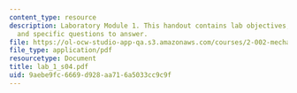 ```yaml
---
content_type: resource
description: Laboratory Module 1. This handout contains lab objectives, notes, tasks,
  and specific questions to answer.
file: https://ol-ocw-studio-app-qa.s3.amazonaws.com/courses/2-002-mechanics-and-materials-ii-spring-2004/9aebe9fc6669d928aa716a5033cc9c9f_lab_1_s04.pdf
file_type: application/pdf
resourcetype: Document
title: lab_1_s04.pdf
uid: 9aebe9fc-6669-d928-aa71-6a5033cc9c9f
---
```

